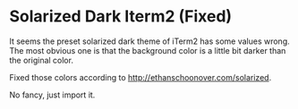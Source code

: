# Solarized Dark Iterm2 (Fixed)

It seems the preset solarized dark theme of iTerm2 has some values wrong. The
most obvious one is that the background color is a little bit darker than the
original color.

Fixed those colors according to http://ethanschoonover.com/solarized.

No fancy, just import it.
